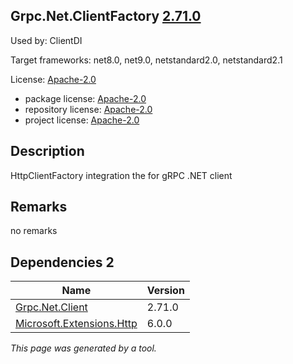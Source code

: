Grpc.Net.ClientFactory [2.71.0](https://www.nuget.org/packages/Grpc.Net.ClientFactory/2.71.0)
--------------------

Used by: ClientDI

Target frameworks: net8.0, net9.0, netstandard2.0, netstandard2.1

License: [Apache-2.0](../../../../licenses/apache-2.0) 

- package license: [Apache-2.0](https://licenses.nuget.org/Apache-2.0) 
- repository license: [Apache-2.0](https://github.com/grpc/grpc-dotnet.git) 
- project license: [Apache-2.0](https://github.com/grpc/grpc-dotnet) 

Description
-----------
HttpClientFactory integration the for gRPC .NET client

Remarks
-----------
no remarks


Dependencies 2
-----------

|Name|Version|
|----------|:----|
|[Grpc.Net.Client](../../../../packages/nuget.org/grpc.net.client/2.71.0)|2.71.0|
|[Microsoft.Extensions.Http](../../../../packages/nuget.org/microsoft.extensions.http/6.0.0)|6.0.0|

*This page was generated by a tool.*